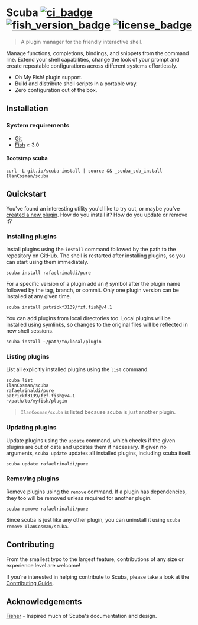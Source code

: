 # Scuba [![ci_badge][]][actions] [![fish_version_badge][]][fish] [![license_badge][]][license]

> A plugin manager for the friendly interactive shell.

Manage functions, completions, bindings, and snippets from the command line. Extend your shell capabilities, change the look of your prompt and create repeatable configurations across different systems effortlessly.

- Oh My Fish! plugin support.
- Build and distribute shell scripts in a portable way.
- Zero configuration out of the box.

## Installation

### System requirements

- [Git][]
- [Fish][] ≥ 3.0

#### Bootstrap scuba

```console
curl -L git.io/scuba-install | source && _scuba_sub_install IlanCosman/scuba
```

## Quickstart

You've found an interesting utility you'd like to try out, or maybe you've [created a new plugin][]. How do you install it? How do you update or remove it?

### Installing plugins

Install plugins using the `install` command followed by the path to the repository on GitHub. The shell is restarted after installing plugins, so you can start using them immediately.

```console
scuba install rafaelrinaldi/pure
```

For a specific version of a plugin add an `@` symbol after the plugin name followed by the tag, branch, or commit. Only one plugin version can be installed at any given time.

```console
scuba install patrickf3139/fzf.fish@v4.1
```

You can add plugins from local directories too. Local plugins will be installed using symlinks, so changes to the original files will be reflected in new shell sessions.

```console
scuba install ~/path/to/local/plugin
```

### Listing plugins

List all explicitly installed plugins using the `list` command.

```console
scuba list
IlanCosman/scuba
rafaelrinaldi/pure
patrickf3139/fzf.fish@v4.1
~/path/to/myfish/plugin
```

> `IlanCosman/scuba` is listed because scuba is just another plugin.

### Updating plugins

Update plugins using the `update` command, which checks if the given plugins are out of date and updates them if necessary. If given no arguments, `scuba update` updates all installed plugins, including scuba itself.

```console
scuba update rafaelrinaldi/pure
```

### Removing plugins

Remove plugins using the `remove` command. If a plugin has dependencies, they too will be removed unless required for another plugin.

```console
scuba remove rafaelrinaldi/pure
```

Since scuba is just like any other plugin, you can uninstall it using `scuba remove IlanCosman/scuba`.

## Contributing

From the smallest typo to the largest feature, contributions of any size or experience level are welcome!

If you're interested in helping contribute to Scuba, please take a look at the [Contributing Guide][].

## Acknowledgements

[Fisher][] - Inspired much of Scuba's documentation and design.

[actions]: https://github.com/IlanCosman/scuba/actions
[ci_badge]: https://github.com/IlanCosman/scuba/workflows/CI/badge.svg
[created a new plugin]: docs/creating_plugins.md
[contributing guide]: CONTRIBUTING.md
[fish_version_badge]: https://img.shields.io/badge/fish-3.0.0%2B-blue
[fish]: https://fishshell.com/
[fisher]: https://github.com/jorgebucaran/fisher
[git]: https://git-scm.com/
[license_badge]: https://img.shields.io/github/license/IlanCosman/scuba
[license]: LICENSE.md

